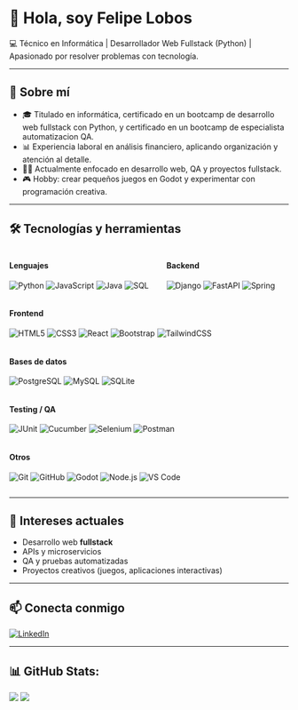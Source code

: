 # 👋 Hola, soy Felipe Lobos  

💻 Técnico en Informática | Desarrollador Web Fullstack (Python) | Apasionado por resolver problemas con tecnología.  

---

## 🚀 Sobre mí
- 🎓 Titulado en informática, certificado en un bootcamp de desarrollo web fullstack con Python,
    y certificado en un bootcamp de especialista automatizacion QA.
- 📊 Experiencia laboral en análisis financiero, aplicando organización y atención al detalle.  
- 🧑‍💻 Actualmente enfocado en desarrollo web, QA y proyectos fullstack.  
- 🎮 Hobby: crear pequeños juegos en Godot y experimentar con programación creativa.  

---

## 🛠️ Tecnologías y herramientas  

<div style="display: flex; flex-wrap: wrap; gap:0px 32px; align-items: flex-start;">
  <div>
    <h4>Lenguajes</h4>
    <p>
      <img src="https://img.shields.io/badge/-Python-3776AB?style=flat-square&logo=python&logoColor=white" alt="Python" />
      <img src="https://img.shields.io/badge/-JavaScript-F7DF1E?style=flat-square&logo=javascript&logoColor=black" alt="JavaScript" />
      <img src="https://img.shields.io/badge/-Java-007396?style=flat-square&logo=java&logoColor=white" alt="Java" />
      <img src="https://img.shields.io/badge/-SQL-4479A1?style=flat-square&logo=postgresql&logoColor=white" alt="SQL" />
    </p>
  </div>
  <div>
    <h4>Backend</h4>
    <p>
      <img src="https://img.shields.io/badge/-Django-092E20?style=flat-square&logo=django&logoColor=white" alt="Django" />
      <img src="https://img.shields.io/badge/-FastAPI-009688?style=flat-square&logo=fastapi&logoColor=white" alt="FastAPI" />
      <img src="https://img.shields.io/badge/-Spring-6DB33F?style=flat-square&logo=spring&logoColor=white" alt="Spring" />
    </p>
  </div>
  <div>
    <h4>Frontend</h4>
    <p>
      <img src="https://img.shields.io/badge/-HTML5-E34F26?style=flat-square&logo=html5&logoColor=white" alt="HTML5" />
      <img src="https://img.shields.io/badge/-CSS3-1572B6?style=flat-square&logo=css3&logoColor=white" alt="CSS3" />
      <img src="https://img.shields.io/badge/-React-61DAFB?style=flat-square&logo=react&logoColor=black" alt="React" />
      <img src="https://img.shields.io/badge/-Bootstrap-7952B3?style=flat-square&logo=bootstrap&logoColor=white" alt="Bootstrap" />
      <img src="https://img.shields.io/badge/-TailwindCSS-38B2AC?style=flat-square&logo=tailwind-css&logoColor=white" alt="TailwindCSS" />
    </p>
  </div>
  <div>
    <h4>Bases de datos</h4>
    <p>
      <img src="https://img.shields.io/badge/-PostgreSQL-316192?style=flat-square&logo=postgresql&logoColor=white" alt="PostgreSQL" />
      <img src="https://img.shields.io/badge/-MySQL-4479A1?style=flat-square&logo=mysql&logoColor=white" alt="MySQL" />
      <img src="https://img.shields.io/badge/-SQLite-003B57?style=flat-square&logo=sqlite&logoColor=white" alt="SQLite" />
    </p>
  </div>
  <div>
    <h4>Testing / QA</h4>
    <p>
      <img src="https://img.shields.io/badge/-JUnit-25A162?style=flat-square&logo=junit5&logoColor=white" alt="JUnit" />
      <img src="https://img.shields.io/badge/-Cucumber-23D96C?style=flat-square&logo=cucumber&logoColor=white" alt="Cucumber" />
      <img src="https://img.shields.io/badge/-Selenium-43B02A?style=flat-square&logo=selenium&logoColor=white" alt="Selenium" />
      <img src="https://img.shields.io/badge/-Postman-FF6C37?style=flat-square&logo=postman&logoColor=white" alt="Postman" />
    </p>
  </div>
  <div>
    <h4>Otros</h4>
    <p>
      <img src="https://img.shields.io/badge/-Git-F05032?style=flat-square&logo=git&logoColor=white" alt="Git" />
      <img src="https://img.shields.io/badge/-GitHub-181717?style=flat-square&logo=github&logoColor=white" alt="GitHub" />
      <img src="https://img.shields.io/badge/-Godot-478CBF?style=flat-square&logo=godotengine&logoColor=white" alt="Godot" />
      <img src="https://img.shields.io/badge/-Node.js-339933?style=flat-square&logo=node.js&logoColor=white" alt="Node.js" />
      <img src="https://img.shields.io/badge/-VSCode-007ACC?style=flat-square&logo=visual-studio-code&logoColor=white" alt="VS Code" />
    </p>
  </div>
</div>

---

## 📌 Intereses actuales
- Desarrollo web **fullstack**  
- APIs y microservicios  
- QA y pruebas automatizadas  
- Proyectos creativos (juegos, aplicaciones interactivas)  

---

## 📫 Conecta conmigo
[![LinkedIn](https://img.shields.io/badge/LinkedIn-%230077B5.svg?logo=linkedin&logoColor=white)](https://linkedin.com/in/Felipe-Lobos-Herrera)  

---

## 📊 GitHub Stats:
![](https://github-readme-stats.vercel.app/api/top-langs/?username=Felipe-Lobos&theme=material-palenight&hide_border=false&include_all_commits=false&count_private=false&layout=compact)
![](https://github-readme-stats.vercel.app/api?username=Felipe-Lobos&theme=material-palenight&hide_border=false&include_all_commits=false&count_private=false)
<!-- <br/> -->
<!-- <br/> -->
<!-- ![](https://nirzak-streak-stats.vercel.app/?user=Felipe-Lobos&theme=material-palenight&hide_border=false) -->

